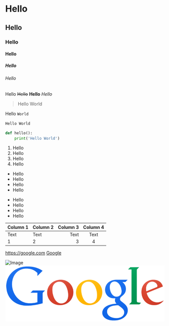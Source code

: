 # Hello
## Hello
### Hello
#### Hello
##### Hello
###### Hello
Hello
~~Hello~~
**Hello**
*Hello*
> Hello World

Hello `World`

```
Hello World
```

```python
def hello():
    print('Hello World')
```

1. Hello
1. Hello
1. Hello
1. Hello

- Hello
- Hello
- Hello
- Hello

* Hello
* Hello
* Hello
* Hello



| Column 1 | Column 2 | Column 3 | Column 4 |
| -------- | :-------- | --------: | :-:|
| Text     | Text     | Text     |Text|
|1|2|3|4

<https://google.com>
[Google](https://google.com)

![Image](https://upload.wikimedia.org/wikipedia/commons/c/ca/Osaka_Castle_03bs3200.jpg)
![Google](/Google.png)